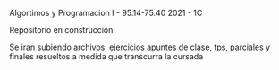 Algortimos y Programacion I - 95.14-75.40
2021 - 1C

Repositorio en construccion.

Se iran subiendo archivos, ejercicios apuntes de 
clase, tps, parciales y finales resueltos a medida 
que transcurra la cursada
